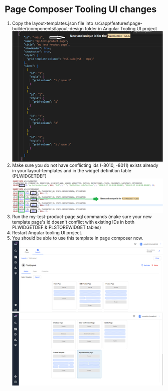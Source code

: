 # Page Composer Tooling UI changes

1. Copy the layout-templates.json file into src\app\features\page-builder\components\layout-design folder in Angular Tooling UI project
   ![my-test-product-page-template.png](./my-test-product-page-template.png "my-test-product-page-template.png")
2. Make sure you do not have conflicting ids (-8010, -8011) exists already in your layout-templates and in the widget definition table (PLWIDGETDEF)
   ![my-test-product-page-sql.png](./my-test-product-page-sql.png "my-test-product-page-sql.png")
3. Run the my-test-product-page.sql commands (make sure your new template page's id doesn't conflict with existing IDs in both PLWIDGETDEF & PLSTOREWIDGET tables)
4. Restart Angular tooling UI project.
5. You should be able to use this template in page composer now.
   ![page_composer_template_design_page1.png](./page_composer_template_design_page1.png "page_composer_template_design_page1.png")
   ![page_composer_template_design_page2.png](./page_composer_template_design_page2.png "page_composer_template_design_page2.png")
   


